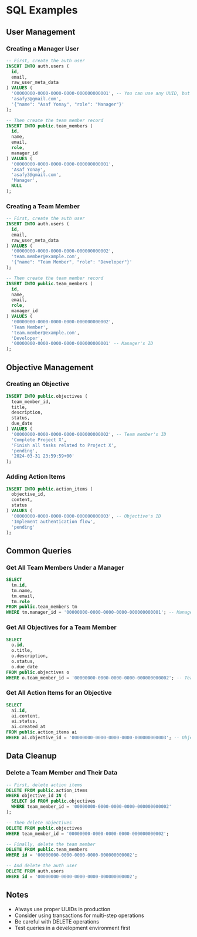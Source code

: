 # SQL Examples

## User Management

### Creating a Manager User
```sql
-- First, create the auth user
INSERT INTO auth.users (
  id,
  email,
  raw_user_meta_data
) VALUES (
  '00000000-0000-0000-0000-000000000001', -- You can use any UUID, but this is a simple one
  'asafy3@gmail.com',
  '{"name": "Asaf Yonay", "role": "Manager"}'
);

-- Then create the team member record
INSERT INTO public.team_members (
  id,
  name,
  email,
  role,
  manager_id
) VALUES (
  '00000000-0000-0000-0000-000000000001',
  'Asaf Yonay',
  'asafy3@gmail.com',
  'Manager',
  NULL
);
```

### Creating a Team Member
```sql
-- First, create the auth user
INSERT INTO auth.users (
  id,
  email,
  raw_user_meta_data
) VALUES (
  '00000000-0000-0000-0000-000000000002',
  'team.member@example.com',
  '{"name": "Team Member", "role": "Developer"}'
);

-- Then create the team member record
INSERT INTO public.team_members (
  id,
  name,
  email,
  role,
  manager_id
) VALUES (
  '00000000-0000-0000-0000-000000000002',
  'Team Member',
  'team.member@example.com',
  'Developer',
  '00000000-0000-0000-0000-000000000001' -- Manager's ID
);
```

## Objective Management

### Creating an Objective
```sql
INSERT INTO public.objectives (
  team_member_id,
  title,
  description,
  status,
  due_date
) VALUES (
  '00000000-0000-0000-0000-000000000002', -- Team member's ID
  'Complete Project X',
  'Finish all tasks related to Project X',
  'pending',
  '2024-03-31 23:59:59+00'
);
```

### Adding Action Items
```sql
INSERT INTO public.action_items (
  objective_id,
  content,
  status
) VALUES (
  '00000000-0000-0000-0000-000000000003', -- Objective's ID
  'Implement authentication flow',
  'pending'
);
```

## Common Queries

### Get All Team Members Under a Manager
```sql
SELECT 
  tm.id,
  tm.name,
  tm.email,
  tm.role
FROM public.team_members tm
WHERE tm.manager_id = '00000000-0000-0000-0000-000000000001'; -- Manager's ID
```

### Get All Objectives for a Team Member
```sql
SELECT 
  o.id,
  o.title,
  o.description,
  o.status,
  o.due_date
FROM public.objectives o
WHERE o.team_member_id = '00000000-0000-0000-0000-000000000002'; -- Team member's ID
```

### Get All Action Items for an Objective
```sql
SELECT 
  ai.id,
  ai.content,
  ai.status,
  ai.created_at
FROM public.action_items ai
WHERE ai.objective_id = '00000000-0000-0000-0000-000000000003'; -- Objective's ID
```

## Data Cleanup

### Delete a Team Member and Their Data
```sql
-- First, delete action items
DELETE FROM public.action_items
WHERE objective_id IN (
  SELECT id FROM public.objectives
  WHERE team_member_id = '00000000-0000-0000-0000-000000000002'
);

-- Then delete objectives
DELETE FROM public.objectives
WHERE team_member_id = '00000000-0000-0000-0000-000000000002';

-- Finally, delete the team member
DELETE FROM public.team_members
WHERE id = '00000000-0000-0000-0000-000000000002';

-- And delete the auth user
DELETE FROM auth.users
WHERE id = '00000000-0000-0000-0000-000000000002';
```

## Notes
- Always use proper UUIDs in production
- Consider using transactions for multi-step operations
- Be careful with DELETE operations
- Test queries in a development environment first 